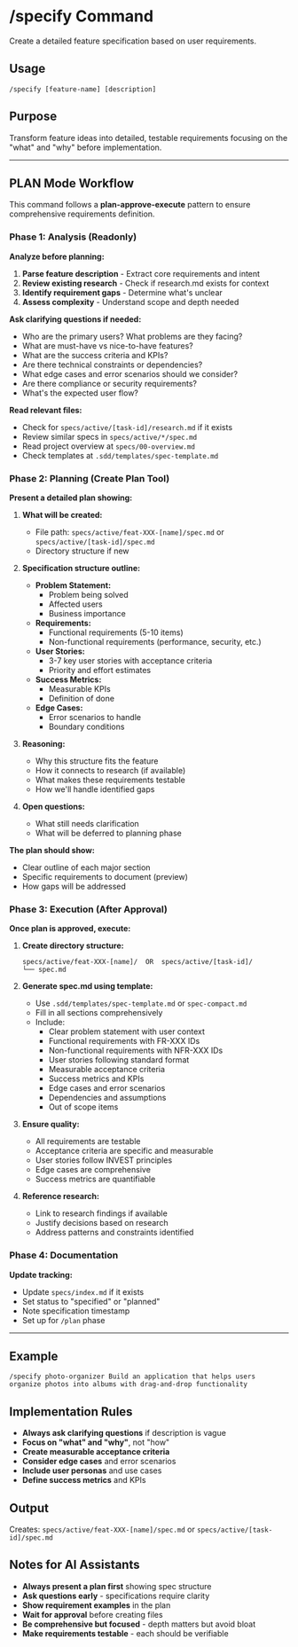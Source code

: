 # /specify Command

Create a detailed feature specification based on user requirements.

## Usage
```
/specify [feature-name] [description]
```

## Purpose
Transform feature ideas into detailed, testable requirements focusing on the "what" and "why" before implementation.

---

## PLAN Mode Workflow

This command follows a **plan-approve-execute** pattern to ensure comprehensive requirements definition.

### Phase 1: Analysis (Readonly)

**Analyze before planning:**
1. **Parse feature description** - Extract core requirements and intent
2. **Review existing research** - Check if research.md exists for context
3. **Identify requirement gaps** - Determine what's unclear
4. **Assess complexity** - Understand scope and depth needed

**Ask clarifying questions if needed:**
- Who are the primary users? What problems are they facing?
- What are must-have vs nice-to-have features?
- What are the success criteria and KPIs?
- Are there technical constraints or dependencies?
- What edge cases and error scenarios should we consider?
- Are there compliance or security requirements?
- What's the expected user flow?

**Read relevant files:**
- Check for `specs/active/[task-id]/research.md` if it exists
- Review similar specs in `specs/active/*/spec.md`
- Read project overview at `specs/00-overview.md`
- Check templates at `.sdd/templates/spec-template.md`

### Phase 2: Planning (Create Plan Tool)

**Present a detailed plan showing:**

1. **What will be created:**
   - File path: `specs/active/feat-XXX-[name]/spec.md` or `specs/active/[task-id]/spec.md`
   - Directory structure if new

2. **Specification structure outline:**
   - **Problem Statement:**
     - Problem being solved
     - Affected users
     - Business importance
   - **Requirements:**
     - Functional requirements (5-10 items)
     - Non-functional requirements (performance, security, etc.)
   - **User Stories:**
     - 3-7 key user stories with acceptance criteria
     - Priority and effort estimates
   - **Success Metrics:**
     - Measurable KPIs
     - Definition of done
   - **Edge Cases:**
     - Error scenarios to handle
     - Boundary conditions

3. **Reasoning:**
   - Why this structure fits the feature
   - How it connects to research (if available)
   - What makes these requirements testable
   - How we'll handle identified gaps

4. **Open questions:**
   - What still needs clarification
   - What will be deferred to planning phase

**The plan should show:**
- Clear outline of each major section
- Specific requirements to document (preview)
- How gaps will be addressed

### Phase 3: Execution (After Approval)

**Once plan is approved, execute:**

1. **Create directory structure:**
   ```
   specs/active/feat-XXX-[name]/  OR  specs/active/[task-id]/
   └── spec.md
   ```

2. **Generate spec.md using template:**
   - Use `.sdd/templates/spec-template.md` or `spec-compact.md`
   - Fill in all sections comprehensively
   - Include:
     - Clear problem statement with user context
     - Functional requirements with FR-XXX IDs
     - Non-functional requirements with NFR-XXX IDs
     - User stories following standard format
     - Measurable acceptance criteria
     - Success metrics and KPIs
     - Edge cases and error scenarios
     - Dependencies and assumptions
     - Out of scope items

3. **Ensure quality:**
   - All requirements are testable
   - Acceptance criteria are specific and measurable
   - User stories follow INVEST principles
   - Edge cases are comprehensive
   - Success metrics are quantifiable

4. **Reference research:**
   - Link to research findings if available
   - Justify decisions based on research
   - Address patterns and constraints identified

### Phase 4: Documentation

**Update tracking:**
- Update `specs/index.md` if it exists
- Set status to "specified" or "planned"
- Note specification timestamp
- Set up for `/plan` phase

---

## Example
```
/specify photo-organizer Build an application that helps users organize photos into albums with drag-and-drop functionality
```

## Implementation Rules
- **Always ask clarifying questions** if description is vague
- **Focus on "what" and "why"**, not "how"
- **Create measurable acceptance criteria**
- **Consider edge cases** and error scenarios
- **Include user personas** and use cases
- **Define success metrics** and KPIs

## Output
Creates: `specs/active/feat-XXX-[name]/spec.md` or `specs/active/[task-id]/spec.md`

## Notes for AI Assistants

- **Always present a plan first** showing spec structure
- **Ask questions early** - specifications require clarity
- **Show requirement examples** in the plan
- **Wait for approval** before creating files
- **Be comprehensive but focused** - depth matters but avoid bloat
- **Make requirements testable** - each should be verifiable
